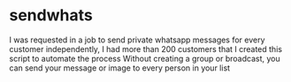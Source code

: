 # sendwhats
I was requested in a job to send private whatsapp messages for every customer independently, I had more than 200 customers that I created this script to automate the process 
Without creating a group or broadcast, you can send your message or image to every person in your list
